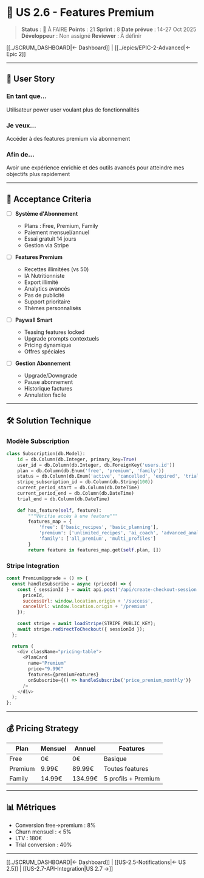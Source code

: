 # 💎 US 2.6 - Features Premium

> **Status** : 🔴 À FAIRE
> **Points** : 21
> **Sprint** : 8
> **Date prévue** : 14-27 Oct 2025
> **Développeur** : Non assigné
> **Reviewer** : À définir

[[../SCRUM_DASHBOARD|← Dashboard]] | [[../epics/EPIC-2-Advanced|← Epic 2]]

---

## 📝 User Story

### En tant que...
Utilisateur power user voulant plus de fonctionnalités

### Je veux...
Accéder à des features premium via abonnement

### Afin de...
Avoir une expérience enrichie et des outils avancés pour atteindre mes objectifs plus rapidement

---

## 🎯 Acceptance Criteria

- [ ] **Système d'Abonnement**
  - Plans : Free, Premium, Family
  - Paiement mensuel/annuel
  - Essai gratuit 14 jours
  - Gestion via Stripe

- [ ] **Features Premium**
  - Recettes illimitées (vs 50)
  - IA Nutritionniste
  - Export illimité
  - Analytics avancés
  - Pas de publicité
  - Support prioritaire
  - Thèmes personnalisés

- [ ] **Paywall Smart**
  - Teasing features locked
  - Upgrade prompts contextuels
  - Pricing dynamique
  - Offres spéciales

- [ ] **Gestion Abonnement**
  - Upgrade/Downgrade
  - Pause abonnement
  - Historique factures
  - Annulation facile

---

## 🛠️ Solution Technique

### Modèle Subscription

```python
class Subscription(db.Model):
    id = db.Column(db.Integer, primary_key=True)
    user_id = db.Column(db.Integer, db.ForeignKey('users.id'))
    plan = db.Column(db.Enum('free', 'premium', 'family'))
    status = db.Column(db.Enum('active', 'cancelled', 'expired', 'trial'))
    stripe_subscription_id = db.Column(db.String(100))
    current_period_start = db.Column(db.DateTime)
    current_period_end = db.Column(db.DateTime)
    trial_end = db.Column(db.DateTime)
    
    def has_feature(self, feature):
        """Vérifie accès à une feature"""
        features_map = {
            'free': ['basic_recipes', 'basic_planning'],
            'premium': ['unlimited_recipes', 'ai_coach', 'advanced_analytics'],
            'family': ['all_premium', 'multi_profiles']
        }
        return feature in features_map.get(self.plan, [])
```

### Stripe Integration

```javascript
const PremiumUpgrade = () => {
  const handleSubscribe = async (priceId) => {
    const { sessionId } = await api.post('/api/create-checkout-session', {
      priceId,
      successUrl: window.location.origin + '/success',
      cancelUrl: window.location.origin + '/premium'
    });
    
    const stripe = await loadStripe(STRIPE_PUBLIC_KEY);
    await stripe.redirectToCheckout({ sessionId });
  };
  
  return (
    <div className="pricing-table">
      <PlanCard 
        name="Premium"
        price="9.99€"
        features={premiumFeatures}
        onSubscribe={() => handleSubscribe('price_premium_monthly')}
      />
    </div>
  );
};
```

---

## 💰 Pricing Strategy

| Plan | Mensuel | Annuel | Features |
|------|---------|--------|----------|
| Free | 0€ | 0€ | Basique |
| Premium | 9.99€ | 89.99€ | Toutes features |
| Family | 14.99€ | 134.99€ | 5 profils + Premium |

---

## 📊 Métriques

- Conversion free→premium : 8%
- Churn mensuel : < 5%
- LTV : 180€
- Trial conversion : 40%

---

[[../SCRUM_DASHBOARD|← Dashboard]] | [[US-2.5-Notifications|← US 2.5]] | [[US-2.7-API-Integration|US 2.7 →]]